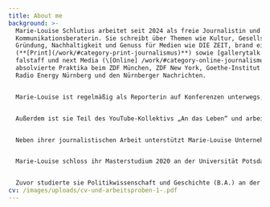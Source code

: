 ```yaml
---
title: About me
background: >-
  Marie-Louise Schlutius arbeitet seit 2024 als freie Journalistin und
  Kommunikationsberaterin. Sie schreibt über Themen wie Kultur, Gesellschaft,
  Gründung, Nachhaltigkeit und Genuss für Medien wie DIE ZEIT, brand eins, SALON
  (**[Print](/work/#category-print-journalismus)**) sowie [gallerytalk.net](<>),
  falstaff und next Media (\[Online] /work/#category-online-journalismus). Sie
  absolvierte Praktika beim ZDF München, ZDF New York, Goethe-Institut Paris,
  Radio Energy Nürnberg und den Nürnberger Nachrichten.


  Marie-Louise ist regelmäßig als Reporterin auf Konferenzen unterwegs, zum Beispiel für die Hamburg Kreativgesellschaft, den Journalistinnenbund oder die ZEIT Verlagsgruppe.


  Außerdem ist sie Teil des YouTube-Kollektivs „An das Leben“ und arbeitet derzeit mit einem Team an einem Audioprojekt. Sie liebt Multimedia und fühlt sich sowohl vor der Kamera als auch hinter dem Mikrofon zu Hause. (**[Multimedia](/work/#category-multimedia)**)


  Neben ihrer journalistischen Arbeit unterstützt Marie-Louise Unternehmen, Privatpersonen und Vereine dabei, ihre digitale Sichtbarkeit zu erhöhen. (**[Digitale Kommunikation](/work/#category-digitale-kommunikation)**)


  Marie-Louise schloss ihr Masterstudium 2020 an der Universität Potsdam ab, wo sie ihre Masterarbeit über den Aufbau der Redaktion „ZEIT im Osten“ der Wochenzeitung DIE ZEIT schrieb. Im Anschluss an ihr Studium absolvierte sie ein anderthalbjähriges Volontariat in der Unternehmenskommunikation der ZEIT Verlagsgruppe und arbeitete dort insgesamt vier Jahre.


  Zuvor studierte sie Politikwissenschaft und Geschichte (B.A.) an der Technischen Universität Dresden. Während ihres Bachelorstudiums leitete sie Führungen und Planspiele im Sächsischen Landtag und entwickelte gemeinsam mit Kommiliton:innen den politischen Podcast „Sachstopia“.
cv: /images/uploads/cv-und-arbeitsproben-1-.pdf
---
```

